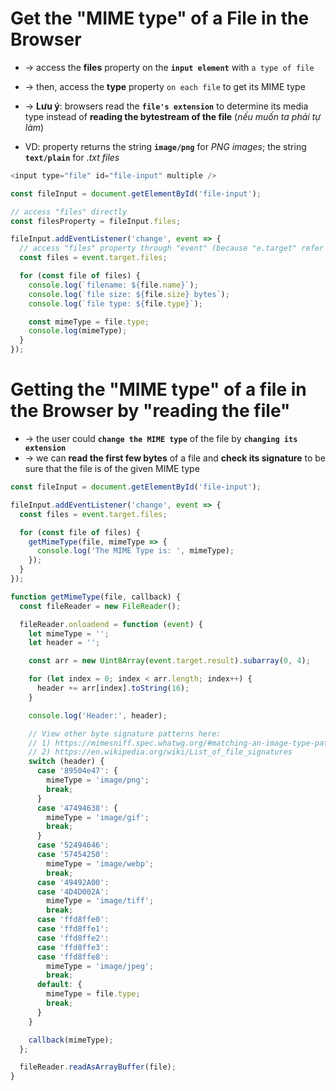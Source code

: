 
# Get the "MIME type" of a File in the Browser
* -> access the **files** property on the **`input element`** with `a type of file`
* -> then, access the **type** property `on each file` to get its MIME type
* -> **Lưu ý**: browsers read the **`file's extension`** to determine its media type instead of **reading the bytestream of the file** (_nếu muốn ta phải tự làm_)

* VD: property returns the string **`image/png`** for _PNG images_; the string **`text/plain`** for _.txt files_

```js
<input type="file" id="file-input" multiple />

const fileInput = document.getElementById('file-input');

// access "files" directly
const filesProperty = fileInput.files;

fileInput.addEventListener('change', event => {
  // access "files" property through "event" (because "e.target" refer to "fileInput")
  const files = event.target.files;

  for (const file of files) {
    console.log(`filename: ${file.name}`);
    console.log(`file size: ${file.size} bytes`);
    console.log(`file type: ${file.type}`);

    const mimeType = file.type;
    console.log(mimeType);
  }
});
```

# Getting the "MIME type" of a file in the Browser by "reading the file"
* -> the user could **`change the MIME type`** of the file by **`changing its extension`**
* -> we can **read the first few bytes** of a file and **check its signature** to be sure that the file is of the given MIME type

```js
const fileInput = document.getElementById('file-input');

fileInput.addEventListener('change', event => {
  const files = event.target.files;

  for (const file of files) {
    getMimeType(file, mimeType => {
      console.log('The MIME Type is: ', mimeType);
    });
  }
});

function getMimeType(file, callback) {
  const fileReader = new FileReader();

  fileReader.onloadend = function (event) {
    let mimeType = '';
    let header = ''; 

    const arr = new Uint8Array(event.target.result).subarray(0, 4);

    for (let index = 0; index < arr.length; index++) {
      header += arr[index].toString(16);
    }

    console.log('Header:', header);

    // View other byte signature patterns here:
    // 1) https://mimesniff.spec.whatwg.org/#matching-an-image-type-pattern
    // 2) https://en.wikipedia.org/wiki/List_of_file_signatures
    switch (header) {
      case '89504e47': {
        mimeType = 'image/png';
        break;
      }
      case '47494638': {
        mimeType = 'image/gif';
        break;
      }
      case '52494646':
      case '57454250':
        mimeType = 'image/webp';
        break;
      case '49492A00':
      case '4D4D002A':
        mimeType = 'image/tiff';
        break;
      case 'ffd8ffe0':
      case 'ffd8ffe1':
      case 'ffd8ffe2':
      case 'ffd8ffe3':
      case 'ffd8ffe8':
        mimeType = 'image/jpeg';
        break;
      default: {
        mimeType = file.type;
        break;
      }
    }

    callback(mimeType);
  };

  fileReader.readAsArrayBuffer(file);
}
```
